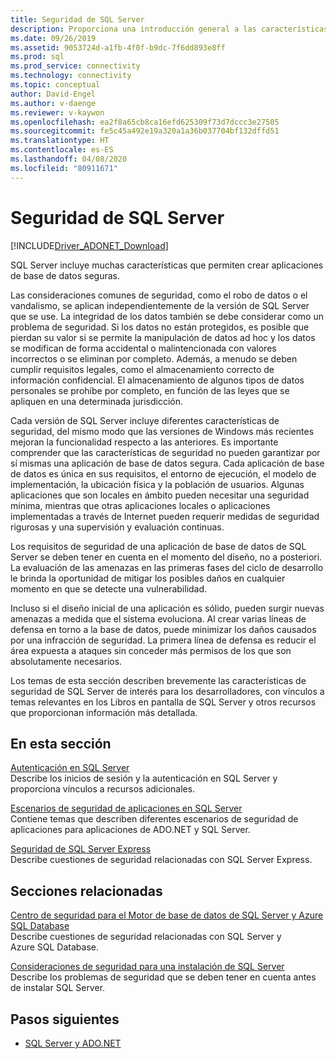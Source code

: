 ```yaml
---
title: Seguridad de SQL Server
description: Proporciona una introducción general a las características de seguridad de SQL Server y casos de creación de aplicaciones ADO.NET seguras dirigidas a SQL Server.
ms.date: 09/26/2019
ms.assetid: 9053724d-a1fb-4f0f-b9dc-7f6dd893e8ff
ms.prod: sql
ms.prod_service: connectivity
ms.technology: connectivity
ms.topic: conceptual
author: David-Engel
ms.author: v-daenge
ms.reviewer: v-kaywon
ms.openlocfilehash: ea2f8a65cb8ca16efd625309f73d7dccc3e27505
ms.sourcegitcommit: fe5c45a492e19a320a1a36b037704bf132dffd51
ms.translationtype: HT
ms.contentlocale: es-ES
ms.lasthandoff: 04/08/2020
ms.locfileid: "80911671"
---
```

# <a name="sql-server-security"></a>Seguridad de SQL Server

[!INCLUDE[Driver_ADONET_Download](../../../includes/driver_adonet_download.md)]

SQL Server incluye muchas características que permiten crear aplicaciones de base de datos seguras.  
  
Las consideraciones comunes de seguridad, como el robo de datos o el vandalismo, se aplican independientemente de la versión de SQL Server que se use. La integridad de los datos también se debe considerar como un problema de seguridad. Si los datos no están protegidos, es posible que pierdan su valor si se permite la manipulación de datos ad hoc y los datos se modifican de forma accidental o malintencionada con valores incorrectos o se eliminan por completo. Además, a menudo se deben cumplir requisitos legales, como el almacenamiento correcto de información confidencial. El almacenamiento de algunos tipos de datos personales se prohíbe por completo, en función de las leyes que se apliquen en una determinada jurisdicción.  
  
Cada versión de SQL Server incluye diferentes características de seguridad, del mismo modo que las versiones de Windows más recientes mejoran la funcionalidad respecto a las anteriores. Es importante comprender que las características de seguridad no pueden garantizar por sí mismas una aplicación de base de datos segura. Cada aplicación de base de datos es única en sus requisitos, el entorno de ejecución, el modelo de implementación, la ubicación física y la población de usuarios. Algunas aplicaciones que son locales en ámbito pueden necesitar una seguridad mínima, mientras que otras aplicaciones locales o aplicaciones implementadas a través de Internet pueden requerir medidas de seguridad rigurosas y una supervisión y evaluación continuas.  
  
Los requisitos de seguridad de una aplicación de base de datos de SQL Server se deben tener en cuenta en el momento del diseño, no a posteriori. La evaluación de las amenazas en las primeras fases del ciclo de desarrollo le brinda la oportunidad de mitigar los posibles daños en cualquier momento en que se detecte una vulnerabilidad.  
  
Incluso si el diseño inicial de una aplicación es sólido, pueden surgir nuevas amenazas a medida que el sistema evoluciona. Al crear varias líneas de defensa en torno a la base de datos, puede minimizar los daños causados por una infracción de seguridad. La primera línea de defensa es reducir el área expuesta a ataques sin conceder más permisos de los que son absolutamente necesarios.  
  
Los temas de esta sección describen brevemente las características de seguridad de SQL Server de interés para los desarrolladores, con vínculos a temas relevantes en los Libros en pantalla de SQL Server y otros recursos que proporcionan información más detallada.  
  
## <a name="in-this-section"></a>En esta sección  
[Autenticación en SQL Server](authentication-sql-server.md)  
Describe los inicios de sesión y la autenticación en SQL Server y proporciona vínculos a recursos adicionales. 
  
[Escenarios de seguridad de aplicaciones en SQL Server](application-security-scenarios-sql-server.md)  
Contiene temas que describen diferentes escenarios de seguridad de aplicaciones para aplicaciones de ADO.NET y SQL Server.  
  
[Seguridad de SQL Server Express](sql-server-express-security.md)  
Describe cuestiones de seguridad relacionadas con SQL Server Express.  
  
## <a name="related-sections"></a>Secciones relacionadas  
[Centro de seguridad para el Motor de base de datos de SQL Server y Azure SQL Database](../../../relational-databases/security/security-center-for-sql-server-database-engine-and-azure-sql-database.md)  
Describe cuestiones de seguridad relacionadas con SQL Server y Azure SQL Database.

[Consideraciones de seguridad para una instalación de SQL Server](../../../sql-server/install/security-considerations-for-a-sql-server-installation.md)  
Describe los problemas de seguridad que se deben tener en cuenta antes de instalar SQL Server.

## <a name="next-steps"></a>Pasos siguientes
- [SQL Server y ADO.NET](index.md)
